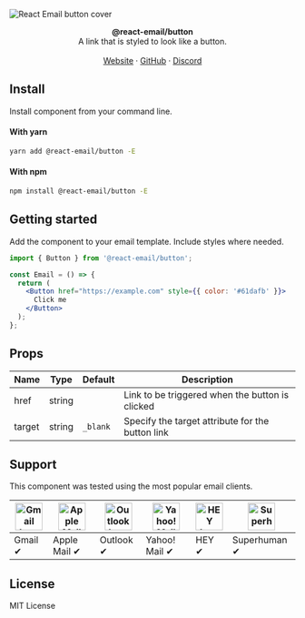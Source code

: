 ![React Email button cover](https://assets.react.email/covers/button.png)

<div align="center"><strong>@react-email/button</strong></div>
<div align="center">A link that is styled to look like a button.</div>
<br />
<div align="center">
<a href="https://react.email">Website</a> 
<span> · </span>
<a href="https://github.com/zenorocha/react-email">GitHub</a> 
<span> · </span>
<a href="https://react.email/discord">Discord</a>
</div>

## Install

Install component from your command line.

#### With yarn

```sh
yarn add @react-email/button -E
```

#### With npm

```sh
npm install @react-email/button -E
```

## Getting started

Add the component to your email template. Include styles where needed.

```jsx
import { Button } from '@react-email/button';

const Email = () => {
  return (
    <Button href="https://example.com" style={{ color: '#61dafb' }}>
      Click me
    </Button>
  );
};
```

## Props

| Name   | Type   | Default  | Description                                      |
| ------ | ------ | -------- | ------------------------------------------------ |
| href   | string |          | Link to be triggered when the button is clicked  |
| target | string | `_blank` | Specify the target attribute for the button link |

## Support

This component was tested using the most popular email clients.

| <img src="https://assets.react.email/icons/gmail.svg" width="48px" height="48px" alt="Gmail logo"> | <img src="https://assets.react.email/icons/apple-mail.svg" width="48px" height="48px" alt="Apple Mail"> | <img src="https://assets.react.email/icons/outlook.svg" width="48px" height="48px" alt="Outlook logo"> | <img src="https://assets.react.email/icons/yahoo-mail.svg" width="48px" height="48px" alt="Yahoo! Mail logo"> | <img src="https://assets.react.email/icons/hey.svg" width="48px" height="48px" alt="HEY logo"> | <img src="https://assets.react.email/icons/superhuman.svg" width="48px" height="48px" alt="Superhuman logo"> |
| -------------------------------------------------------------------------------------------------- | ------------------------------------------------------------------------------------------------------- | ------------------------------------------------------------------------------------------------------ | ------------------------------------------------------------------------------------------------------------- | ---------------------------------------------------------------------------------------------- | ------------------------------------------------------------------------------------------------------------ |
| Gmail ✔                                                                                            | Apple Mail ✔                                                                                            | Outlook ✔                                                                                              | Yahoo! Mail ✔                                                                                                 | HEY ✔                                                                                          | Superhuman ✔                                                                                                 |

## License

MIT License
